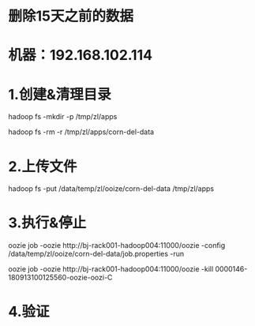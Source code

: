 # 删除15天之前的数据
# 机器：192.168.102.114 


# 1.创建&清理目录

hadoop fs -mkdir -p /tmp/zl/apps

hadoop fs -rm -r /tmp/zl/apps/corn-del-data

# 2.上传文件

hadoop fs -put /data/temp/zl/ooize/corn-del-data /tmp/zl/apps 


# 3.执行&停止

oozie job -oozie http://bj-rack001-hadoop004:11000/oozie -config /data/temp/zl/ooize/corn-del-data/job.properties -run

oozie job -oozie http://bj-rack001-hadoop004:11000/oozie -kill 0000146-180913100125560-oozie-oozi-C

# 4.验证












